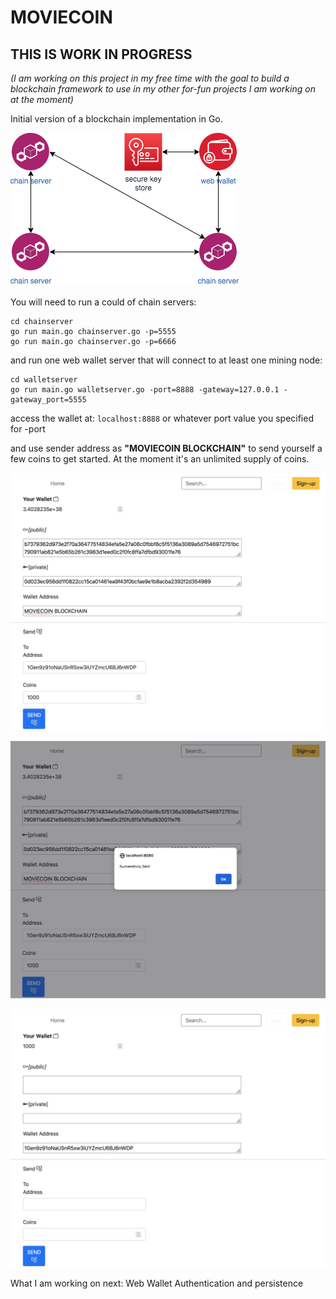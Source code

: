 # MOVIECOIN

## THIS IS WORK IN PROGRESS
_(I am working on this project in my free time with the goal to build a blockchain framework to use in my other for-fun projects I am working on at the moment)_

Initial version of a blockchain implementation in Go.

![Moviecoin blockchain](/design/Moviecoin.png)

You will need to run a could of chain servers:
```
cd chainserver
go run main.go chainserver.go -p=5555
go run main.go chainserver.go -p=6666
```

and run one web wallet server that will connect to at least one mining node:
```
cd walletserver
go run main.go walletserver.go -port=8888 -gateway=127.0.0.1 -gateway_port=5555
```

access the wallet at: `localhost:8888` or whatever port value you specified for -port

and use sender address as **"MOVIECOIN BLOCKCHAIN"**
to send yourself a few coins to get started. At the moment it's an unlimited supply of coins.


![Moviecoin landing page](/design/send-1.jpeg)

![Moviecoin send from blockcahin](/design/send-2.jpeg)

![Moviecoin update wallet amount](/design/send-3.jpeg)

What I am working on next: Web Wallet Authentication and persistence
